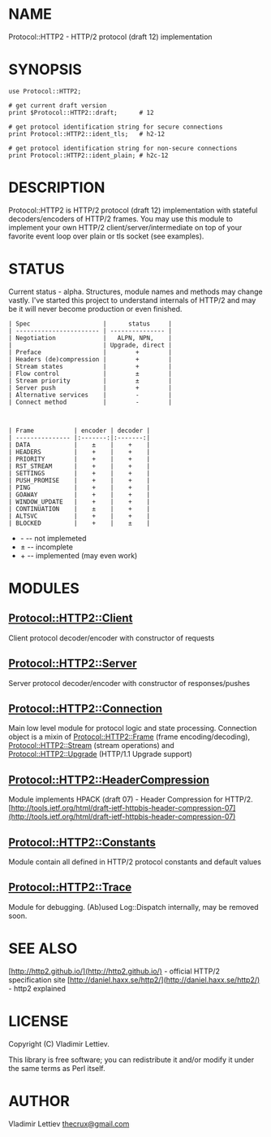# NAME

Protocol::HTTP2 - HTTP/2 protocol (draft 12) implementation

# SYNOPSIS

    use Protocol::HTTP2;

    # get current draft version
    print $Protocol::HTTP2::draft;      # 12

    # get protocol identification string for secure connections
    print Protocol::HTTP2::ident_tls;   # h2-12

    # get protocol identification string for non-secure connections
    print Protocol::HTTP2::ident_plain; # h2c-12

# DESCRIPTION

Protocol::HTTP2 is HTTP/2 protocol (draft 12) implementation with stateful
decoders/encoders of HTTP/2 frames. You may use this module to implement your
own HTTP/2 client/server/intermediate on top of your favorite event loop over
plain or tls socket (see examples).

# STATUS

Current status - alpha. Structures, module names and methods may change vastly.
I've started this project to understand internals of HTTP/2 and may be it will
never become production or even finished.

    | Spec                    |      status     |
    | ----------------------- | --------------- |
    | Negotiation             |   ALPN, NPN,    |
    |                         | Upgrade, direct |
    | Preface                 |        +        |
    | Headers (de)compression |        +        |
    | Stream states           |        +        |
    | Flow control            |        ±        |
    | Stream priority         |        ±        |
    | Server push             |        +        |
    | Alternative services    |        -        |
    | Connect method          |        -        |



    | Frame           | encoder | decoder |
    | --------------- |:-------:|:-------:|
    | DATA            |    ±    |    +    |
    | HEADERS         |    +    |    +    |
    | PRIORITY        |    +    |    +    |
    | RST_STREAM      |    +    |    +    |
    | SETTINGS        |    +    |    +    |
    | PUSH_PROMISE    |    +    |    +    |
    | PING            |    +    |    +    |
    | GOAWAY          |    +    |    +    |
    | WINDOW_UPDATE   |    +    |    +    |
    | CONTINUATION    |    ±    |    +    |
    | ALTSVC          |    +    |    +    |
    | BLOCKED         |    +    |    ±    |



- \- -- not implemeted
- ± -- incomplete
- \+ -- implemented (may even work)

# MODULES

## [Protocol::HTTP2::Client](https://metacpan.org/pod/Protocol::HTTP2::Client)

Client protocol decoder/encoder with constructor of requests

## [Protocol::HTTP2::Server](https://metacpan.org/pod/Protocol::HTTP2::Server)

Server protocol decoder/encoder with constructor of responses/pushes

## [Protocol::HTTP2::Connection](https://metacpan.org/pod/Protocol::HTTP2::Connection)

Main low level module for protocol logic and state processing. Connection
object is a mixin of [Protocol::HTTP2::Frame](https://metacpan.org/pod/Protocol::HTTP2::Frame) (frame encoding/decoding),
[Protocol::HTTP2::Stream](https://metacpan.org/pod/Protocol::HTTP2::Stream) (stream operations) and [Protocol::HTTP2::Upgrade](https://metacpan.org/pod/Protocol::HTTP2::Upgrade)
(HTTP/1.1 Upgrade support)

## [Protocol::HTTP2::HeaderCompression](https://metacpan.org/pod/Protocol::HTTP2::HeaderCompression)

Module implements HPACK (draft 07) - Header Compression for HTTP/2.
[http://tools.ietf.org/html/draft-ietf-httpbis-header-compression-07](http://tools.ietf.org/html/draft-ietf-httpbis-header-compression-07)

## [Protocol::HTTP2::Constants](https://metacpan.org/pod/Protocol::HTTP2::Constants)

Module contain all defined in HTTP/2 protocol constants and default values

## [Protocol::HTTP2::Trace](https://metacpan.org/pod/Protocol::HTTP2::Trace)

Module for debugging. (Ab)used Log::Dispatch internally, may be removed soon.

# SEE ALSO

[http://http2.github.io/](http://http2.github.io/) - official HTTP/2 specification site
[http://daniel.haxx.se/http2/](http://daniel.haxx.se/http2/) - http2 explained

# LICENSE

Copyright (C) Vladimir Lettiev.

This library is free software; you can redistribute it and/or modify
it under the same terms as Perl itself.

# AUTHOR

Vladimir Lettiev <thecrux@gmail.com>
